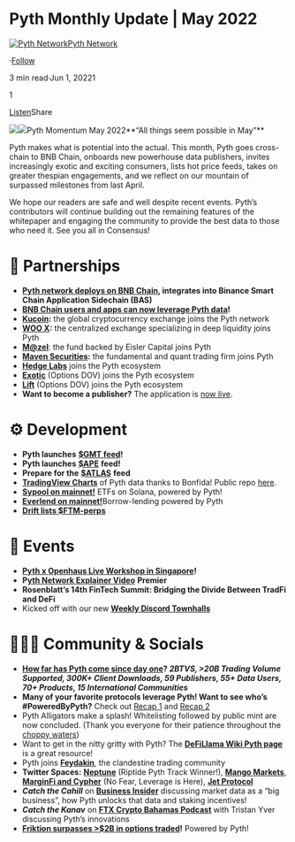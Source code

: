 Pyth Monthly Update | May 2022
==============================

[![Pyth Network](https://miro.medium.com/v2/resize:fill:88:88/1*rdK3rHcWpkge6BRQRIwBjA.jpeg)](/?source=post_page-----2238301d1a71--------------------------------)[Pyth Network](/?source=post_page-----2238301d1a71--------------------------------)

·[Follow](https://medium.com/m/signin?actionUrl=https%3A%2F%2Fmedium.com%2F_%2Fsubscribe%2Fuser%2Ff55fccc0ad62&operation=register&redirect=https%3A%2F%2Fpythnetwork.medium.com%2Fpyth-may-update-2238301d1a71&user=Pyth+Network&userId=f55fccc0ad62&source=post_page-f55fccc0ad62----2238301d1a71---------------------post_header-----------)

3 min read·Jun 1, 20221

1

[Listen](https://medium.com/m/signin?actionUrl=https%3A%2F%2Fmedium.com%2Fplans%3Fdimension%3Dpost_audio_button%26postId%3D2238301d1a71&operation=register&redirect=https%3A%2F%2Fpythnetwork.medium.com%2Fpyth-may-update-2238301d1a71&source=-----2238301d1a71---------------------post_audio_button-----------)Share

![](https://miro.medium.com/v2/resize:fit:1400/1*IHyKoPloDg3U9sQB8Fo-2g.gif)![](https://miro.medium.com/v2/resize:fit:1400/1*YmZFyvO3iX4cFCNSZvuGAQ.jpeg)Pyth Momentum May 2022**“All things seem possible in May”**

Pyth makes what is potential into the actual. This month, Pyth goes cross-chain to BNB Chain, onboards new powerhouse data publishers, invites increasingly exotic and exciting consumers, lists hot price feeds, takes on greater thespian engagements, and we reflect on our mountain of surpassed milestones from last April.

We hope our readers are safe and well despite recent events. Pyth’s contributors will continue building out the remaining features of the whitepaper and engaging the community to provide the best data to those who need it. See you all in Consensus!

🤝 Partnerships
==============

* [**Pyth network deploys on BNB Chain**](https://twitter.com/PythNetwork/status/1531622575800995840)**, integrates into Binance Smart Chain Application Sidechain (BAS)**
* [**BNB Chain users and apps can now leverage Pyth data**](https://twitter.com/PythNetwork/status/1531622601738665984)**!**
* [**Kucoin**](https://twitter.com/PythNetwork/status/1531216043619897346)**:** the global cryptocurrency exchange joins the Pyth network
* [**WOO X**](https://twitter.com/PythNetwork/status/1521114098150387712)**:** the centralized exchange specializing in deep liquidity joins Pyth
* [**M@zel**](/new-pyth-data-provider-mazel-59a120fd6643): the fund backed by Eisler Capital joins Pyth
* [**Maven Securities**](https://twitter.com/PythNetwork/status/1526179254999957504)**:** the fundamental and quant trading firm joins Pyth
* [**Hedge Labs**](https://twitter.com/PythNetwork/status/1528733055556407296) joins the Pyth ecosystem
* [**Exotic**](https://twitter.com/PythNetwork/status/1529776168488079361) (Options DOV) joins the Pyth ecosystem
* [**Lift**](https://twitter.com/PythNetwork/status/1529827811598299136) (Options DOV) joins the Pyth ecosystem
* **Want to become a publisher?** The application is [now live](/pyth-network-publisher-application-process-d628b072c234).

⚙️ Development
==============

* **Pyth launches** [**$GMT feed**](https://twitter.com/PythNetwork/status/1530241457499553792)**!**
* **Pyth launches** [**$APE**](https://pyth.network/price-feeds/#Crypto.APE/USD) **feed!**
* **Prepare for the** [**$ATLAS**](https://pyth.network/price-feeds/#Crypto.ATLAS/USD) **feed**
* [**TradingView Charts**](https://twitter.com/PythNetwork/status/1522229580592996353) of Pyth data thanks to Bonfida! Public repo [here](https://github.com/Bonfida/agnostic-candles).
* [**Sypool on mainnet!**](https://twitter.com/SYP_Protocol/status/1524377219648622593) ETFs on Solana, powered by Pyth!
* [**Everlend on mainnet!**](https://twitter.com/PythNetwork/status/1522458995570708481)Borrow-lending powered by Pyth
* [**Drift lists $FTM-perps**](https://twitter.com/DriftProtocol/status/1521519719265624065)

📅 Events
========

* [**Pyth x Openhaus Live Workshop in Singapore**](https://twitter.com/PythNetwork/status/1530372104121913344)**!**
* **P**[**yth Network Explainer Video**](https://youtu.be/NslKuBED7xc) **Premier**
* **Rosenblatt’s 14th FinTech Summit: Bridging the Divide Between TradFi and DeFi**
* Kicked off with our new [**Weekly Discord Townhalls**](https://twitter.com/PythIntern/status/1528711710974087169)

🧑‍🤝‍🧑 Community & Socials
=========================

* [**How far has Pyth come since day one**](https://twitter.com/PythIntern/status/1528360400466714625)**? *$2B TVS, >$20B Trading Volume Supported, 300K+ Client Downloads, 59 Publishers, 55+ Data Users, 70+ Products, 15 International Communities***
* **Many of your favorite protocols leverage Pyth! Want to see who’s #PoweredByPyth?** Check out [Recap 1](https://twitter.com/PythNetwork/status/1528570227092598784) and [Recap 2](https://twitter.com/PythNetwork/status/1531031490225659907)
* Pyth Alligators make a splash! Whitelisting followed by public mint are now concluded. (Thank you everyone for their patience throughout the [choppy waters](https://twitter.com/BurntFinance/status/1531660856307724293))
* Want to get in the nitty gritty with Pyth? The [**DeFiLlama Wiki Pyth page**](https://wiki.defillama.com/wiki/Pyth_Network) is a great resource!
* Pyth joins [**Feydakin**](https://twitter.com/PythNetwork/status/1521582390371618818), the clandestine trading community
* **Twitter Spaces:** [**Neptune**](https://twitter.com/nep_so/status/1521520517383168006) (Riptide Pyth Track Winner!), [**Mango Markets**](https://twitter.com/PythNetwork/status/1524854264320999427), [**MarginFi and Cypher**](https://twitter.com/PythNetwork/status/1522621934688636928) (No Fear, Leverage is Here), [**Jet Protocol**](https://twitter.com/PythNetwork/status/1529269998497193984)
* ***Catch the Cahill*** on [**Business Insider**](https://twitter.com/PythNetwork/status/1528399789641146368) discussing market data as a “big business”, how Pyth unlocks that data and staking incentives!
* ***Catch the Kanav*** on [**FTX Crypto Bahamas Podcast**](https://twitter.com/jackshaftoes/status/1526254616379379713) with Tristan Yver discussing Pyth’s innovations
* [**Friktion surpasses >$2B in options traded**](https://twitter.com/friktion_labs/status/1530551351033286656)**!** Powered by Pyth!
